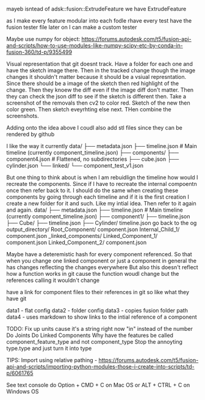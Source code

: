 
mayeb isntead of adsk::fusion::ExtrudeFeature we have ExtrudeFeature

as I make every feature modular into each fodle rhave every test have the fusion tester file
later on I can make a custom tester

Maybe use numpy for object: https://forums.autodesk.com/t5/fusion-api-and-scripts/how-to-use-modules-like-numpy-scipy-etc-by-conda-in-fusion-360/td-p/9355499


Visual representation that git doesnt track. Have a folder for each one and have the sketch image there.
Then in the tracked change though the image changes it shouldn't matter because it should be a vsiual represntation.
Since there should be a image of the sketch then red highlight of the change. Then they knoew the diff even
if the image diff don't matter. Then they can check the json diff to see if the sketch is different
then. Take a screenshot of the removals then cv2 to color red. Sketch of the new then color green.
Then sketch eveyrhting else next. THen combine the screenshots. 

Adding onto the idea above I coudl also add stl files since they can be rendered by github

I like the way it currently
data/
├── metadata.json
├── timeline.json           # Main timeline (currently component_timeline.json)
├── components/
    ├── component4.json    # Flattened, no subdirectories
    ├── cube.json
    ├── cylinder.json
└── linked/
    └── component_test_v1.json

But one thing to think about is when I am rebuidlign the timeline how would I recreate the components.
Since if I have to recreate the internal compoentn once then refer back to it. I should do the same when creating these components
by going through each timeline and if it is the first creation I create a new folder for it and such. Like my intial idea. Then refer
to it again and again.
data/
├── metadata.json
├── timeline.json           # Main timeline (currently component_timeline.json)
├── component1/
    ├── timeline.json
    ├── Cube/
        ├── timeline.json
├── Cylinder/
        timeline.json
go back to the og
output_directory/
    Root_Component/
        component.json
        Internal_Child_1/
            component.json
    _linked_components/
        Linked_Component_1/
            component.json
        Linked_Component_2/
            component.json


Maybe have a deteremistic hash for every component referenced. So that when you change one linked component or just a component in general the has changes reflecting the changes everywhere
But also this doesn't reflect how a function works in git cause the function woudl change but the references calling it wouldn't change

have a link for component files to their references in git so like what they have git

data1 - flat config
data2 - folder config
data3 - copies fusion folder path
data4 - uses markdown to show links to the intial reference of a component

TODO:
Fix up units cause it's a string right now "in" instead of the number
Do Joints
Do Linked Components
Why have the features be called component_feature_type and not component_type
Stop the annoyting type.type and just turn it into type

TIPS:
Import using relative pathing - https://forums.autodesk.com/t5/fusion-api-and-scripts/importing-python-modules-those-i-create-into-scripts/td-p/6061765

See text console do Option + CMD + C on Mac OS or ALT + CTRL + C on Windows OS
